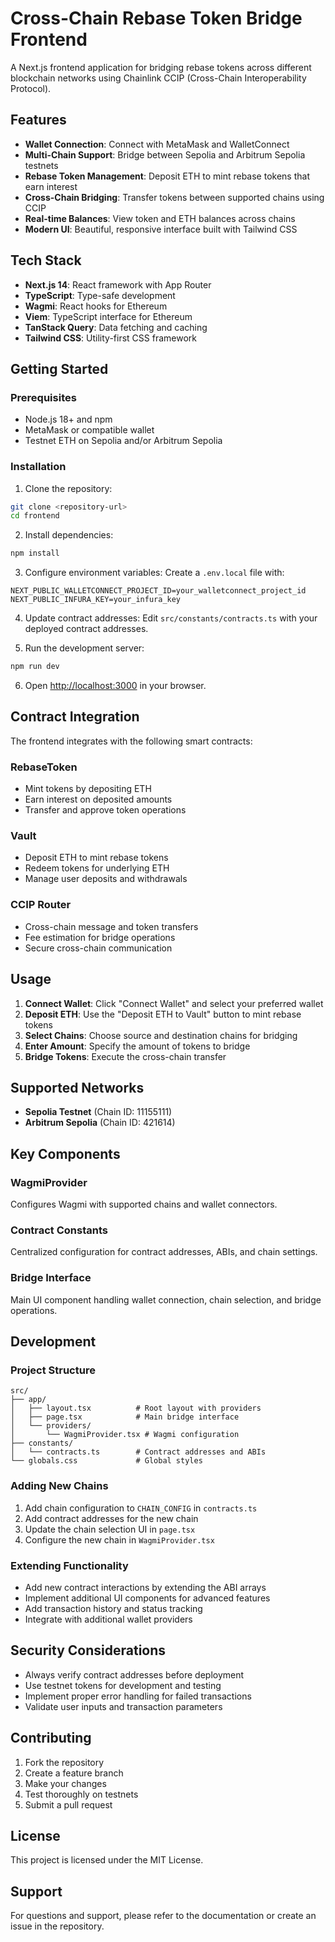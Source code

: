 # Cross-Chain Rebase Token Bridge Frontend

A Next.js frontend application for bridging rebase tokens across different blockchain networks using Chainlink CCIP (Cross-Chain Interoperability Protocol).

## Features

- **Wallet Connection**: Connect with MetaMask and WalletConnect
- **Multi-Chain Support**: Bridge between Sepolia and Arbitrum Sepolia testnets
- **Rebase Token Management**: Deposit ETH to mint rebase tokens that earn interest
- **Cross-Chain Bridging**: Transfer tokens between supported chains using CCIP
- **Real-time Balances**: View token and ETH balances across chains
- **Modern UI**: Beautiful, responsive interface built with Tailwind CSS

## Tech Stack

- **Next.js 14**: React framework with App Router
- **TypeScript**: Type-safe development
- **Wagmi**: React hooks for Ethereum
- **Viem**: TypeScript interface for Ethereum
- **TanStack Query**: Data fetching and caching
- **Tailwind CSS**: Utility-first CSS framework

## Getting Started

### Prerequisites

- Node.js 18+ and npm
- MetaMask or compatible wallet
- Testnet ETH on Sepolia and/or Arbitrum Sepolia

### Installation

1. Clone the repository:
```bash
git clone <repository-url>
cd frontend
```

2. Install dependencies:
```bash
npm install
```

3. Configure environment variables:
Create a `.env.local` file with:
```env
NEXT_PUBLIC_WALLETCONNECT_PROJECT_ID=your_walletconnect_project_id
NEXT_PUBLIC_INFURA_KEY=your_infura_key
```

4. Update contract addresses:
Edit `src/constants/contracts.ts` with your deployed contract addresses.

5. Run the development server:
```bash
npm run dev
```

6. Open [http://localhost:3000](http://localhost:3000) in your browser.

## Contract Integration

The frontend integrates with the following smart contracts:

### RebaseToken
- Mint tokens by depositing ETH
- Earn interest on deposited amounts
- Transfer and approve token operations

### Vault
- Deposit ETH to mint rebase tokens
- Redeem tokens for underlying ETH
- Manage user deposits and withdrawals

### CCIP Router
- Cross-chain message and token transfers
- Fee estimation for bridge operations
- Secure cross-chain communication

## Usage

1. **Connect Wallet**: Click "Connect Wallet" and select your preferred wallet
2. **Deposit ETH**: Use the "Deposit ETH to Vault" button to mint rebase tokens
3. **Select Chains**: Choose source and destination chains for bridging
4. **Enter Amount**: Specify the amount of tokens to bridge
5. **Bridge Tokens**: Execute the cross-chain transfer

## Supported Networks

- **Sepolia Testnet** (Chain ID: 11155111)
- **Arbitrum Sepolia** (Chain ID: 421614)

## Key Components

### WagmiProvider
Configures Wagmi with supported chains and wallet connectors.

### Contract Constants
Centralized configuration for contract addresses, ABIs, and chain settings.

### Bridge Interface
Main UI component handling wallet connection, chain selection, and bridge operations.

## Development

### Project Structure
```
src/
├── app/
│   ├── layout.tsx          # Root layout with providers
│   ├── page.tsx            # Main bridge interface
│   └── providers/
│       └── WagmiProvider.tsx # Wagmi configuration
├── constants/
│   └── contracts.ts        # Contract addresses and ABIs
└── globals.css             # Global styles
```

### Adding New Chains

1. Add chain configuration to `CHAIN_CONFIG` in `contracts.ts`
2. Add contract addresses for the new chain
3. Update the chain selection UI in `page.tsx`
4. Configure the new chain in `WagmiProvider.tsx`

### Extending Functionality

- Add new contract interactions by extending the ABI arrays
- Implement additional UI components for advanced features
- Add transaction history and status tracking
- Integrate with additional wallet providers

## Security Considerations

- Always verify contract addresses before deployment
- Use testnet tokens for development and testing
- Implement proper error handling for failed transactions
- Validate user inputs and transaction parameters

## Contributing

1. Fork the repository
2. Create a feature branch
3. Make your changes
4. Test thoroughly on testnets
5. Submit a pull request

## License

This project is licensed under the MIT License.

## Support

For questions and support, please refer to the documentation or create an issue in the repository.
